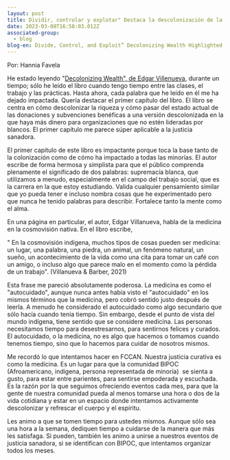 ```yaml
---
layout: post
title: Dividir, controlar y explotar" Destaca la descolonización de la riqueza
date: 2023-03-08T16:58:03.012Z
associated-group:
  - blog
blog-en: Divide, Control, and Exploit” Decolonizing Wealth Highlighted
---
```

Por: Hannia Favela

He estado leyendo "[Decolonizing Wealth", de Edgar Villenueva](https://decolonizingwealth.com/), durante un tiempo; sólo he leído el libro cuando tengo tiempo entre las clases, el trabajo y las prácticas. Hasta ahora, cada palabra que he leído en él me ha dejado impactada. Quería destacar el primer capítulo del libro. El libro se centra en cómo descolonizar la riqueza y cómo pasar del estado actual de las donaciones y subvenciones benéficas a una versión descolonizada en la que haya más dinero para organizaciones que no estén lideradas por blancos. El primer capítulo me parece súper aplicable a la justicia sanadora. 



El primer capítulo de este libro es impactante porque toca la base tanto de la colonización como de cómo ha impactado a todas las minorías. El autor escribe de forma hermosa y simplista para que el público comprenda plenamente el significado de dos palabras: supremacía blanca, que utilizamos a menudo, especialmente en el campo del trabajo social, que es la carrera en la que estoy estudiando. Valida cualquier pensamiento similar que yo pueda tener e incluso nombra cosas que he experimentado pero que nunca he tenido palabras para describir. Fortalece tanto la mente como el alma.



En una página en particular, el autor, Edgar Villanueva, habla de la medicina en la cosmovisión nativa. En el libro escribe, 



" En la cosmovisión indígena, muchos tipos de cosas pueden ser medicina: un lugar, una palabra, una piedra, un animal, un fenómeno natural, un sueño, un acontecimiento de la vida como una cita para tomar un café con un amigo, o incluso algo que parece malo en el momento como la pérdida de un trabajo". (Villanueva & Barber, 2021)



Esta frase me pareció absolutamente poderosa. La medicina es como el "autocuidado", aunque nunca antes había visto el "autocuidado" en los mismos términos que la medicina, pero cobró sentido justo después de leerla. A menudo he considerado el autocuidado como algo secundario que sólo hacía cuando tenía tiempo. Sin embargo, desde el punto de vista del mundo indígena, tiene sentido que se considere medicina. Las personas necesitamos tiempo para desestresarnos, para sentirnos felices y curados. El autocuidado, o la medicina, no es algo que hacemos o tomamos cuando tenemos tiempo, sino que lo hacemos para cuidar de nosotros mismos.



Me recordó lo que intentamos hacer en FCCAN. Nuestra justicia curativa es como la medicina. Es un lugar para que la comunidad BIPOC (Afroamericano, indigena, persona representada de minoría)  se sienta a gusto, para estar entre parientes, para sentirse empoderada y escuchada. Es la razón por la que seguimos ofreciendo eventos cada mes, para que la gente de nuestra comunidad pueda al menos tomarse una hora o dos de la vida cotidiana y estar en un espacio donde intentamos activamente descolonizar y refrescar el cuerpo y el espíritu. 



Les animo a que se tomen tiempo para ustedes mismos. Aunque sólo sea una hora a la semana, dediquen tiempo a cuidarse de la manera que más les satisfaga. Si pueden, también les animo a unirse a nuestros eventos de justicia sanadora, si se identifican con BIPOC, que intentamos organizar todos los meses.